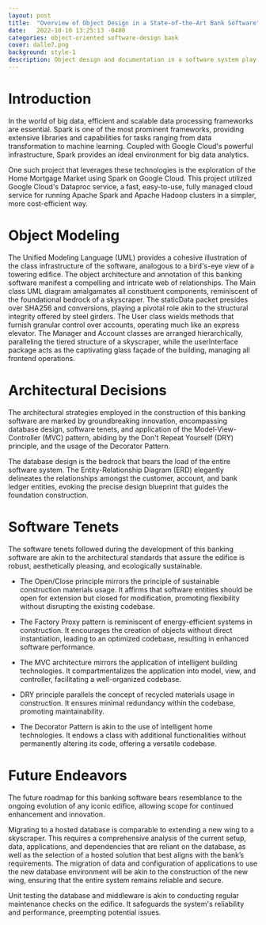 ```yaml
---
layout: post
title:  "Overview of Object Design in a State-of-the-Art Bank Software"
date:   2022-10-10 13:25:13 -0400
categories: object-oriented software-design bank
cover: dalle7.png
background: style-1
description: Object design and documentation in a software system play a crucial role in ensuring its structure, functionality, and relationships between different components. In this article, we'll dive deep into the object design and documentation of a state-of-the-art bank software and explore its design choices, software principles followed, and exciting future work.
---
```


<h1>Introduction</h1>
In the world of big data, efficient and scalable data processing frameworks are essential. Spark is one of the most prominent frameworks, providing extensive libraries and capabilities for tasks ranging from data transformation to machine learning. Coupled with Google Cloud's powerful infrastructure, Spark provides an ideal environment for big data analytics.

One such project that leverages these technologies is the exploration of the Home Mortgage Market using Spark on Google Cloud. This project utilized Google Cloud's Dataproc service, a fast, easy-to-use, fully managed cloud service for running Apache Spark and Apache Hadoop clusters in a simpler, more cost-efficient way.

<h1>Object Modeling</h1>

The Unified Modeling Language (UML) provides a cohesive illustration of the class infrastructure of the software, analogous to a bird's-eye view of a towering edifice. The object architecture and annotation of this banking software manifest a compelling and intricate web of relationships. The Main class UML diagram amalgamates all constituent components, reminiscent of the foundational bedrock of a skyscraper. The staticData packet presides over SHA256 and conversions, playing a pivotal role akin to the structural integrity offered by steel girders. The User class wields methods that furnish granular control over accounts, operating much like an express elevator. The Manager and Account classes are arranged hierarchically, paralleling the tiered structure of a skyscraper, while the userInterface package acts as the captivating glass façade of the building, managing all frontend operations.

<h1>Architectural Decisions</h1>

The architectural strategies employed in the construction of this banking software are marked by groundbreaking innovation, encompassing database design, software tenets, and application of the Model-View-Controller (MVC) pattern, abiding by the Don't Repeat Yourself (DRY) principle, and the usage of the Decorator Pattern.

The database design is the bedrock that bears the load of the entire software system. The Entity-Relationship Diagram (ERD) elegantly delineates the relationships amongst the customer, account, and bank ledger entities, evoking the precise design blueprint that guides the foundation construction.

<h1>Software Tenets</h1>

The software tenets followed during the development of this banking software are akin to the architectural standards that assure the edifice is robust, aesthetically pleasing, and ecologically sustainable.

- The Open/Close principle mirrors the principle of sustainable construction materials usage. It affirms that software entities should be open for extension but closed for modification, promoting flexibility without disrupting the existing codebase.

- The Factory Proxy pattern is reminiscent of energy-efficient systems in construction. It encourages the creation of objects without direct instantiation, leading to an optimized codebase, resulting in enhanced software performance.

- The MVC architecture mirrors the application of intelligent building technologies. It compartmentalizes the application into model, view, and controller, facilitating a well-organized codebase.

- DRY principle parallels the concept of recycled materials usage in construction. It ensures minimal redundancy within the codebase, promoting maintainability.

- The Decorator Pattern is akin to the use of intelligent home technologies. It endows a class with additional functionalities without permanently altering its code, offering a versatile codebase.

<h1>Future Endeavors</h1>

The future roadmap for this banking software bears resemblance to the ongoing evolution of any iconic edifice, allowing scope for continued enhancement and innovation.

Migrating to a hosted database is comparable to extending a new wing to a skyscraper. This requires a comprehensive analysis of the current setup, data, applications, and dependencies that are reliant on the database, as well as the selection of a hosted solution that best aligns with the bank’s requirements. The migration of data and configuration of applications to use the new database environment will be akin to the construction of the new wing, ensuring that the entire system remains reliable and secure.

Unit testing the database and middleware is akin to conducting regular maintenance checks on the edifice. It safeguards the system's reliability and performance, preempting potential issues.
